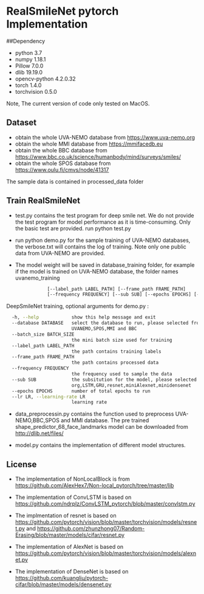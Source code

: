 # RealSmileNet pytorch Implementation
##Dependency 
* python 3.7
* numpy 1.18.1 
* Pillow 7.0.0 
* dlib 19.19.0
* opencv-python 4.2.0.32
* torch 1.4.0 
* torchvision 0.5.0 

Note, The current version of code only tested on MacOS.

## Dataset
* obtain the whole UVA-NEMO database from https://www.uva-nemo.org
* obtain the whole MMI database from https://mmifacedb.eu
* obtain the whole BBC database from https://www.bbc.co.uk/science/humanbody/mind/surveys/smiles/
* obtain the whole SPOS database from https://www.oulu.fi/cmvs/node/41317

The sample data is contained in processed_data folder


## Train RealSmileNet
* test.py contains the test program for deep smile net. We do not provide the test program for model performance as it is time-consuming. Only the basic test are provided. run python test.py 

* run python demo.py for the sample training of UVA-NEMO databases, the verbose.txt will contains the log of training. Note only one public data from UVA-NEMO are provided.

* The model weight will be saved in database_training folder, for example if the model is trained on UVA-NEMO database, the folder names uvanemo_training

```bash usage: demo.py [-h] [--database DATABASE] [--batch_size BATCH_SIZE]
               [--label_path LABEL_PATH] [--frame_path FRAME_PATH]
               [--frequency FREQUENCY] [--sub SUB] [--epochs EPOCHS] [--lr LR]
```

DeepSmileNet training, optional arguments for demo.py :
```bash
  -h, --help            show this help message and exit
  --database DATABASE   select the database to run, please selected from
                        UVANEMO,SPOS,MMI and BBC
  --batch_size BATCH_SIZE
                        the mini batch size used for training
  --label_path LABEL_PATH
                        the path contains training labels
  --frame_path FRAME_PATH
                        the path contains processed data
  --frequency FREQUENCY
                        the frequency used to sample the data
  --sub SUB             the subsitution for the model, please selected from
                        org,LSTM,GRU,resnet,miniAlexnet,minidensenet
  --epochs EPOCHS       number of total epochs to run
  --lr LR, --learning-rate LR
                        learning rate
```
* data_preprocessin.py contains the function used to preprocess UVA-NEMO,BBC,SPOS and MMI database. The pre trained shape_predictor_68_face_landmarks model can be downloaded from http://dlib.net/files/ 

* model.py contains the implementation of different model structures.

## License

* The implementation of NonLocalBlock is from https://github.com/AlexHex7/Non-local_pytorch/tree/master/lib

* The implementation of ConvLSTM is based on https://github.com/ndrplz/ConvLSTM_pytorch/blob/master/convlstm.py 

* The implmentation of resnet is based on  https://github.com/pytorch/vision/blob/master/torchvision/models/resnet.py and https://github.com/zhunzhong07/Random-Erasing/blob/master/models/cifar/resnet.py 

* The implementation of AlexNet is based on https://github.com/pytorch/vision/blob/master/torchvision/models/alexnet.py    

* The implementation of DenseNet is based on https://github.com/kuangliu/pytorch-cifar/blob/master/models/densenet.py  

